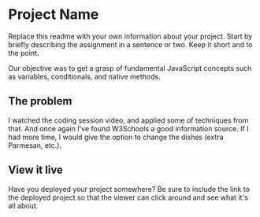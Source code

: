 # Project Name

Replace this readme with your own information about your project. Start by briefly describing the assignment in a sentence or two. Keep it short and to the point.

Our objective was to get a grasp of fundamental JavaScript concepts such as variables, conditionals, and native methods.

## The problem

I watched the coding session video, and applied some of techniques from that. And once again I've found W3Schools a good information source. If I had more time, I would give the option to change the dishes (extra Parmesan, etc.).

## View it live

Have you deployed your project somewhere? Be sure to include the link to the deployed project so that the viewer can click around and see what it's all about.
